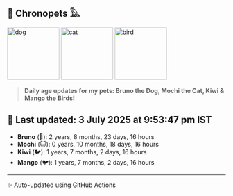 ## 🐾 Chronopets 𓅓

<img src="https://media.giphy.com/media/3oriO0OEd9QIDdllqo/giphy.gif" width="120" height="120" alt="dog"> <img src="https://media.giphy.com/media/OmK8lulOMQ9XO/giphy.gif" width="120" height="120" alt="cat"> <img src="https://media.giphy.com/media/1dMNq7sH2v5i/giphy.gif" width="120" height="120" alt="bird"> 

> **Daily age updates for my pets: Bruno the Dog, Mochi the Cat, Kiwi & Mango the Birds!**

## 📅 Last updated: 3 July 2025 at 9:53:47 pm IST

- **Bruno** (🐶): 2 years, 8 months, 23 days, 16 hours
- **Mochi** (🐱): 0 years, 10 months, 18 days, 16 hours
- **Kiwi** (🐦): 1 years, 7 months, 2 days, 16 hours
- **Mango** (🐦): 1 years, 7 months, 2 days, 16 hours

---
✨ Auto-updated using GitHub Actions
